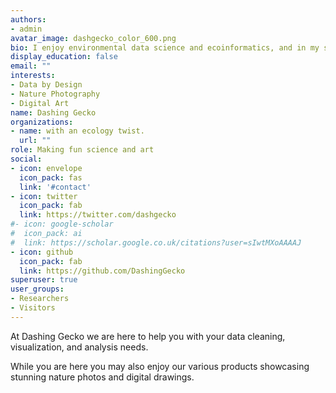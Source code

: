 ```yaml
---
authors:
- admin
avatar_image: dashgecko_color_600.png
bio: I enjoy environmental data science and ecoinformatics, and in my spare time I take nature photos and make digital art.
display_education: false
email: ""
interests:
- Data by Design 
- Nature Photography
- Digital Art
name: Dashing Gecko
organizations:
- name: with an ecology twist.
  url: ""
role: Making fun science and art
social:
- icon: envelope
  icon_pack: fas
  link: '#contact'
- icon: twitter
  icon_pack: fab
  link: https://twitter.com/dashgecko
#- icon: google-scholar
#  icon_pack: ai
#  link: https://scholar.google.co.uk/citations?user=sIwtMXoAAAAJ
- icon: github
  icon_pack: fab
  link: https://github.com/DashingGecko
superuser: true
user_groups:
- Researchers
- Visitors
---
```


At Dashing Gecko we are here to help you with your data cleaning, visualization, and analysis needs. 

While you are here you may also enjoy our various products showcasing stunning nature photos and digital drawings. 